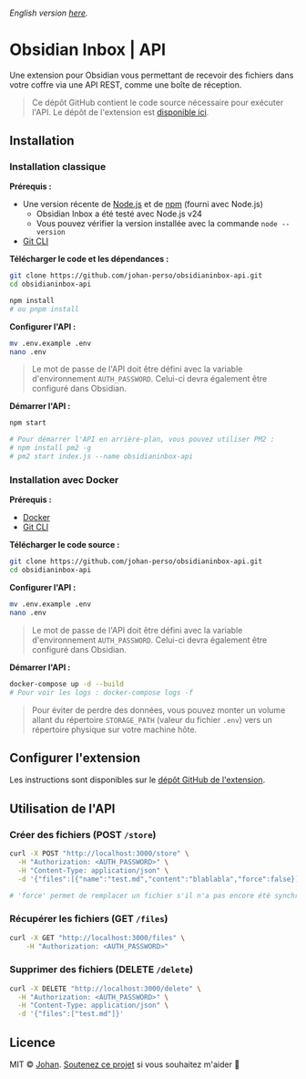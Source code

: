 ###### English version [here](https://github.com/johan-perso/obsidianinbox-api/blob/main/README.md).

# Obsidian Inbox | API

Une extension pour Obsidian vous permettant de recevoir des fichiers dans votre coffre via une API REST, comme une boîte de réception.

> Ce dépôt GitHub contient le code source nécessaire pour exécuter l'API. Le dépôt de l'extension est [disponible ici](https://github.com/johan-perso/obsidianinbox-plugin).

## Installation

### Installation classique

**Prérequis :**

- Une version récente de [Node.js](https://nodejs.org/fr/download) et de [npm](https://nodejs.org/fr/download) (fourni avec Node.js)
	- Obsidian Inbox a été testé avec Node.js v24
	- Vous pouvez vérifier la version installée avec la commande `node --version`
- [Git CLI](https://git-scm.com/)

**Télécharger le code et les dépendances :**

```bash
git clone https://github.com/johan-perso/obsidianinbox-api.git
cd obsidianinbox-api

npm install
# ou pnpm install
```

**Configurer l'API :**

```bash
mv .env.example .env
nano .env
```

> Le mot de passe de l'API doit être défini avec la variable d'environnement `AUTH_PASSWORD`. Celui-ci devra également être configuré dans Obsidian.

**Démarrer l'API :**

```bash
npm start

# Pour démarrer l'API en arrière-plan, vous pouvez utiliser PM2 :
# npm install pm2 -g
# pm2 start index.js --name obsidianinbox-api
```

### Installation avec Docker

**Prérequis :**

- [Docker](https://docs.docker.com/get-docker/)
- [Git CLI](https://git-scm.com/)

**Télécharger le code source :**

```bash
git clone https://github.com/johan-perso/obsidianinbox-api.git
cd obsidianinbox-api
```

**Configurer l'API :**

```bash
mv .env.example .env
nano .env
```

> Le mot de passe de l'API doit être défini avec la variable d'environnement `AUTH_PASSWORD`. Celui-ci devra également être configuré dans Obsidian.

**Démarrer l'API :**

```bash
docker-compose up -d --build
# Pour voir les logs : docker-compose logs -f
```

> Pour éviter de perdre des données, vous pouvez monter un volume allant du répertoire `STORAGE_PATH` (valeur du fichier `.env`) vers un répertoire physique sur votre machine hôte.

## Configurer l'extension

Les instructions sont disponibles sur le [dépôt GitHub de l'extension](https://github.com/johan-perso/obsidianinbox-plugin).

## Utilisation de l'API

### Créer des fichiers (POST `/store`)

```bash
curl -X POST "http://localhost:3000/store" \
  -H "Authorization: <AUTH_PASSWORD>" \
  -H "Content-Type: application/json" \
  -d '{"files":[{"name":"test.md","content":"blablabla","force":false}]}'

# 'force' permet de remplacer un fichier s'il n'a pas encore été synchronisé dans le coffre.
```

### Récupérer les fichiers (GET `/files`)

```bash
curl -X GET "http://localhost:3000/files" \
	-H "Authorization: <AUTH_PASSWORD>"
```

### Supprimer des fichiers (DELETE `/delete`)

```bash
curl -X DELETE "http://localhost:3000/delete" \
  -H "Authorization: <AUTH_PASSWORD>" \
  -H "Content-Type: application/json" \
  -d '{"files":["test.md"]}'
```

## Licence

MIT © [Johan](https://johanstick.fr). [Soutenez ce projet](https://johanstick.fr/#donate) si vous souhaitez m'aider 💙
